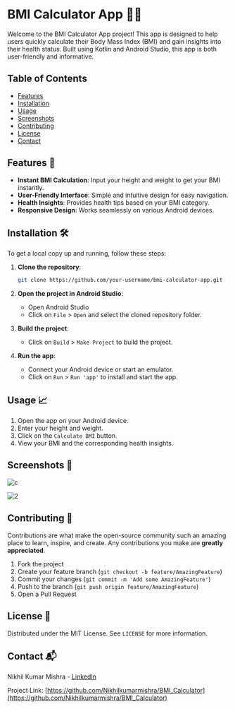 # BMI Calculator App 📱💪

Welcome to the BMI Calculator App project! This app is designed to help users quickly calculate their Body Mass Index (BMI) and gain insights into their health status. Built using Kotlin and Android Studio, this app is both user-friendly and informative.

## Table of Contents
- [Features](#features)
- [Installation](#installation)
- [Usage](#usage)
- [Screenshots](#screenshots)
- [Contributing](#contributing)
- [License](#license)
- [Contact](#contact)

## Features 🌟
- **Instant BMI Calculation**: Input your height and weight to get your BMI instantly.
- **User-Friendly Interface**: Simple and intuitive design for easy navigation.
- **Health Insights**: Provides health tips based on your BMI category.
- **Responsive Design**: Works seamlessly on various Android devices.

## Installation 🛠
To get a local copy up and running, follow these steps:

1. **Clone the repository**:
    ```sh
    git clone https://github.com/your-username/bmi-calculator-app.git
    ```

2. **Open the project in Android Studio**:
    - Open Android Studio
    - Click on `File` > `Open` and select the cloned repository folder.

3. **Build the project**:
    - Click on `Build` > `Make Project` to build the project.

4. **Run the app**:
    - Connect your Android device or start an emulator.
    - Click on `Run` > `Run 'app'` to install and start the app.

## Usage 📈
1. Open the app on your Android device.
2. Enter your height and weight.
3. Click on the `Calculate BMI` button.
4. View your BMI and the corresponding health insights.

## Screenshots 📸

![c](https://github.com/Nikhilkumarmishra/BMI_Calculator/assets/87891556/59530733-cd6a-4e5b-8a17-cd935aac0c3e)


![2](https://github.com/Nikhilkumarmishra/BMI_Calculator/assets/87891556/cdb11d05-a1a1-43c1-bd01-10c2187665d3)


## Contributing 🤝
Contributions are what make the open-source community such an amazing place to learn, inspire, and create. Any contributions you make are **greatly appreciated**.

1. Fork the project
2. Create your feature branch (`git checkout -b feature/AmazingFeature`)
3. Commit your changes (`git commit -m 'Add some AmazingFeature'`)
4. Push to the branch (`git push origin feature/AmazingFeature`)
5. Open a Pull Request

## License 📝
Distributed under the MIT License. See `LICENSE` for more information.

## Contact 📬
Nikhil Kumar Mishra - [LinkedIn](https://www.linkedin.com/in/nikhil-kumar-mishra/)

Project Link: [https://github.com/Nikhilkumarmishra/BMI_Calculator](https://github.com/Nikhilkumarmishra/BMI_Calculator)
